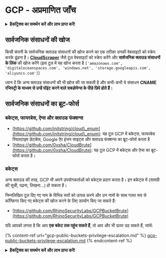 # GCP - अप्रमाणित जाँच

<details>

<summary><strong>हैकट्रिक्स का समर्थन करें और लाभ प्राप्त करें!</strong></summary>

* यदि आप अपनी कंपनी को **हैकट्रिक्स में विज्ञापित करना चाहते हैं** या यदि आप **PEASS की नवीनतम संस्करण देखना चाहते हैं या HackTricks को पीडीएफ में डाउनलोड करना चाहते हैं** तो [**सदस्यता योजनाएं**](https://github.com/sponsors/carlospolop) देखें!
* [**आधिकारिक PEASS और HackTricks स्वैग**](https://peass.creator-spring.com) प्राप्त करें
* [**द पीएस फैमिली**](https://opensea.io/collection/the-peass-family) की खोज करें, हमारा विशेष [**NFTs**](https://opensea.io/collection/the-peass-family) संग्रह
* **💬 [डिस्कॉर्ड समूह](https://discord.gg/hRep4RUj7f) या [टेलीग्राम समूह](https://t.me/peass) में शामिल हों** या **मुझे ट्विटर पर फॉलो** करें 🐦 [**@carlospolopm**](https://twitter.com/carlospolopm)**.**
* **हैकिंग ट्रिक्स साझा करें, PRs सबमिट करके** [**HackTricks**](https://github.com/carlospolop/hacktricks) और [**HackTricks Cloud**](https://github.com/carlospolop/hacktricks-cloud) github repos में।

</details>

## सार्वजनिक संसाधनों की खोज

किसी कंपनी के सार्वजनिक क्लाउड संसाधनों की खोज करने का एक तरीका उनकी वेबसाइटों को स्क्रेप करके ढूंढना है। [**CloudScraper**](https://github.com/jordanpotti/CloudScraper) जैसे टूल वेबसाइटों को स्क्रेप करेंगे और **सार्वजनिक क्लाउड संसाधनों के लिंक** की खोज करेंगे (इस टूल में यह खोज करता है `['amazonaws.com', 'digitaloceanspaces.com', 'windows.net', 'storage.googleapis.com', 'aliyuncs.com']`)

ध्यान दें कि अन्य क्लाउड संसाधनों की भी खोज की जा सकती है और कभी-कभी ये संसाधन **CNAME रजिस्ट्री के माध्यम से उन्हें पॉइंट करने वाले सबडोमेन्स के पीछे छिपे होते हैं**।

## सार्वजनिक संसाधनों का ब्रूट-फोर्स

### बकेट्स, फायरबेस, ऐप्स और क्लाउड फंक्शन्स

* [https://github.com/initstring/cloud\_enum](https://github.com/initstring/cloud\_enum): यह टूल GCP में बकेट्स, फायरबेस रियलटाइम डेटाबेस, Google ऐप इंजन साइट्स और क्लाउड फंक्शन्स का ब्रूट-फोर्स करता है
* [https://github.com/0xsha/CloudBrute](https://github.com/0xsha/CloudBrute): यह टूल GCP में बकेट्स और ऐप्स का ब्रूट-फोर्स करता है।

### बकेट्स

अन्य क्लाउड की तरह, GCP भी अपने उपयोगकर्ताओं को बकेट्स प्रदान करता है। इन बकेट्स में (सामग्री की सूची, पढ़ना, लिखना...) हो सकता है।

निम्नलिखित टूल दिए गए नाम के विभिन्न रूपों को उत्पन्न करने और उन नामों के साथ गलत रूप से कॉन्फ़िगर किए गए बकेट्स की खोज करने के लिए उपयोग किए जा सकते हैं:

* [https://github.com/RhinoSecurityLabs/GCPBucketBrute](https://github.com/RhinoSecurityLabs/GCPBucketBrute)

यदि आपको लगता है कि आप **एक बकेट तक पहुंच सकते हैं**, तो आप और भी ऊपर उठ सकते हैं, जांचें:

{% content-ref url="gcp-public-buckets-privilege-escalation.md" %}
[gcp-public-buckets-privilege-escalation.md](gcp-public-buckets-privilege-escalation.md)
{% endcontent-ref %}

<details>

<summary><strong>हैकट्रिक्स का समर्थन करें और लाभ प्राप्त करें!</strong></summary>

* यदि आप अपनी कंपनी को **हैकट्रिक्स में विज्ञापित करना चाहते हैं** या यदि आप **PEASS की नवीनतम संस्करण देखना चाहते हैं या HackTricks को पीडीएफ में डाउनलोड करना चाहते हैं** तो [**सदस्यता योजनाएं**](https://github.com/sponsors/carlospolop) देखें!
* [**आधिकारिक PEASS और HackTricks स्वैग**](https://peass.creator-spring.com) प्राप्त करें
* [**द पीएस फैमिली**](https://opensea.io/collection/the-peass-family) की खोज करें, हमारा विशेष [**NFTs**](https://opensea.io/collection/the-peass-family) संग्रह
* **💬 [डिस्कॉर्ड समूह](https://discord.gg/hRep4RUj7f) या [टेलीग्राम समूह](https://t.me/peass) में शामिल हों** या **मुझे ट्विटर पर फॉलो** करें 🐦 [**@carlospolopm**](https://twitter.com/carlospolopm)**.**
* **हैकिंग ट्रिक्स साझा करें, PRs सबमिट करके** [**HackTricks**](https://github.com/carlospolop/hacktricks) और [**HackTricks Cloud**](https://github.com/carlospolop/hacktricks-cloud) github repos में।

</details>
